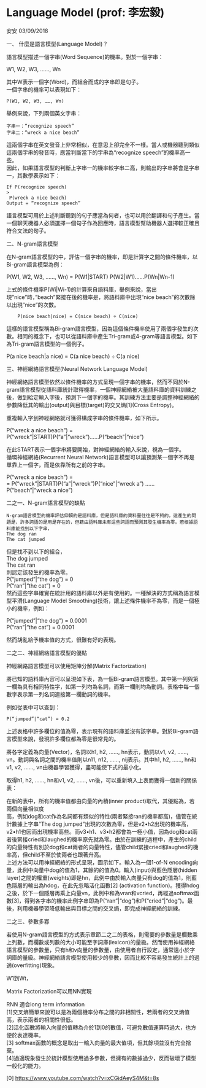 # Language Model \(prof: 李宏毅\)

安安 03/09/2018



一、 什麼是語言模型\(Language Model\)？

語言模型描述一個字串\(Word Sequence\)的機率。對於一個字串：

W1, W2, W3, ……, Wn

其中W表示一個字\(Word\)，而組合而成的字串即是句子。  
一個字串的機率可以表現如下：

```
P(W1, W2, W3, ……, Wn)
```

舉例來說，下列兩個英文字串：

```
字串一：“recognize speech”
字串二：“wreck a nice beach”
```

這兩個字串在英文發音上非常相似，在意思上卻完全不一樣。當人或機器聽到類似這兩個字串的發音時，應當判斷當下的字串為“recognize speech”的機率高一些。  
因此，如果語言模型的判斷上字串一的機率較字串二高，則輸出的字串將會是字串一，其數學表示如下：

```
If P(recognize speech) 
>
 P(wreck a nice beach)
Output = “recognize speech”
```

語言模型可用於上述判斷聽到的句子應當為何者，也可以用於翻譯和句子產生。當一個聊天機器人必須選擇一個句子作為回應時，語言模型幫助機器人選擇較正確且符合文法的句子。

二、N-gram語言模型

在N-gram語言模型的中，評估一個字串的機率，即是計算字之間的條件機率，以Bi-gram語言模型為例：

P\(W1, W2, W3, ……, Wn\) = P\(W1\|START\) P\(W2\|W1\)……P\(Wn\|Wn-1\)

上式的條件機率P\(Wi\|Wi-1\)的計算來自語料庫，舉例來說，當出現”nice”時，”beach”緊接在後的機率是，將語料庫中出現”nice beach”的次數除以出現”nice”的次數。

```
    P(nice beach|nice) = C(nice beach) ÷ C(nice)
```

這樣的語言模型稱為Bi-gram語言模型，因為這個條件機率使用了兩個字發生的次數。相同的概念下，也可以從語料庫中產生Tri-gram或4-gram等語言模型。如下為Tri-gram語言模型的一個例子。

P\(a nice beach\|a nice\) = C\(a nice beach\) ÷ C\(a nice\)

三、神經網絡語言模型\(Neural Network Language Model\)

神經網絡語言模型依然以條件機率的方式呈現一個字串的機率，然而不同於N-gram語言模型從語料庫統計取得機率，一個神經網絡被大量語料庫的資料訓練之後，做到給定輸入字後，預測下一個字的機率。其訓練方法主要是調整神經網絡的參數降低其的輸出\(output\)與目標\(target\)的交叉熵\[1\]\(Cross Entropy\)。

重複輸入字到神經網絡就可獲得構成字串的條件機率，如下所示。

P\(“wreck a nice beach”\) =  
P\(“wreck”\|START\)P\(“a”\|“wreck”\)……P\(“beach”\|“nice”\)

在此START表示一個字串將要開始，對神經網絡的輸入來說，視為一個字。  
循環神經網絡\(Recurrent Neural Network\)語言模型可以讓預測某一個字不再是單靠上一個字，而是依靠所有之前的字串。

P\(“wreck a nice beach”\) =  
= P\(“wreck”\|START\)P\(“a”\|“wreck”\)P\(“nice”\|“wreck a”\) ……P\(“beach”\|“wreck a nice”\)

二之一、N-gram語言模型的缺點

```
N-gram語言模型的機率評估仰賴的是語料庫，但是語料庫的資料量往往是不夠的。這產生的問題是，許多詞語的是用是存在的，但藉由語料庫未有這些詞語而預測其發生機率為零。若根據語料庫能找到以下字串，
The dog ran
The cat jumped
```

但是找不到以下的組合，  
The dog jumped  
The cat ran  
則認定該發生的機率為零。  
P\(“jumped”\|“the dog”\) = 0  
P\(“ran”\|“the cat”\) = 0  
然而這些字串確實在統計用的語料庫以外是有使用的。一種解決的方式稱為語言模型平滑\(Language Model Smoothing\)技術，讓上述條件機率不為零，而是一個極小的機率，例如：

P\(“jumped”\|“the dog”\) = 0.0001  
P\(“ran”\|“the cat”\) = 0.0001

然而胡亂給予機率值的方式，很難有好的表現。

二之二、神經網絡語言模型的優點

神經網路語言模型可以使用矩陣分解\(Matrix Factorization\)

將已知的語料庫內容可以呈現如下表，為一個Bi-gram語言模型。其中第一列與第一欄為具有相同特性字，如第一列均為名詞，而第一欄則均為動詞。表格中每一個數字表示第一列名詞連接第一欄動詞的機率。

例如從表中可以查到：

```
P(“jumped”|“cat”) = 0.2
```

上述表格中許多欄位的值為零，表示現有的語料庫並沒有該字串。對於Bi-gram語言模型來說，發現許多欄位都為零是很常見的。

將各字定義為向量\(Vector\)，名詞以h1, h2, ……, hn表示，動詞以v1, v2, ……, vn。動詞與名詞之間的機率值則以n11, n12, ……, nij表示。其中h1, h2, ……, hn和v1, v2, ……, vn由機器學習獲得，盡可能使下式的最小化。

取得h1, h2, ……, hn和v1, v2, ……, vn後，可以重新填入上表而獲得一個新的關係表：

在新的表中，所有的機率值都由向量的內積\(inner product\)取代，其優點為，若兩個向量相似度  
高，例如dog和cat作為名詞都有類似的特性\(兩者緊接ran的機率都高\)，儘管在統計數據上字串”The dog jumped”出現的次數為零，但是v2•h2出現的機率高，v2•h1也因而出現機率高些。而v3•h1、v3•h2都會為一極小值，因為dog和cat兩者後緊接cried和laughed的機率原先就為零。由於在訓練的過程中，產生的child的向量特性有別於dog和cat兩者的向量特性，儘管child緊接cried和laughed的機率高，但child不至於使兩者也跟著升高。  
上述方法可以用神經網絡的形式呈現，圖示如下。輸入為一個1-of-N encoding向量，此例中向量中dog的值為1，其餘的的值為0。輸入\(input\)與藍色隱層\(hidden layer\)之間的權重\(weights\)即是hn，此例中由於輸入向量只有dog的值為1，則藍色隱層的輸出為hdog，在此先忽略活化函數\[2\] \(activation function\)。獲得hdog之後，於下一個隱層再乘上向量vn，此例中和為vran和vcried，再經過softmax函數\[3\]，得到各字串的機率此例字串即為P\(“ran”\|“dog”\)和P\(“cried”\|“dog”\)。最後，利用機器學習降低輸出與目標之間的交叉熵，即完成神經網絡的訓練。

二之三、參數多寡

若使用N-gram語言模型的方式表示章節二之二的表格，則需要的參數量是欄數乘上列數，而欄數或列數的大小可能至字詞庫\(lexicon\)的量級。然而使用神經網絡語言模型的參數量，只有h和v向量的參數量，由使用者自行設定，通常遠小於字詞庫的量級。神經網絡語言模型使用較少的參數，因而比較不容易發生統計上的過適\(overfitting\)現象。

W1到Wt，

Matrix Factorization可以用NN實現

RNN 適合long term information  
\[1\]交叉熵簡單來說可以是為兩個機率分布之間的非相關性，若兩者的交叉熵值高，表示兩者的相關性很低。  
\[2\]活化函數將輸入向量的值轉為介於1到0的數值，可避免數值運算時過大，也方便於表達機率。  
\[3\] softmax函數的概念是取出一輸入向量的最大值項，但其餘項並沒有完全捨棄。  
\[4\]過適現象發生於統計模型使用過多參數，但擁有的數據過少，反而破壞了模型一般化的能力。

\[0\] https://www.youtube.com/watch?v=xCGidAeyS4M&t=8s

